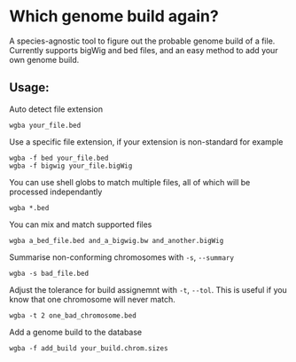 # Which genome build again?

A species-agnostic tool to figure out the probable genome build of a file. Currently supports bigWig and bed files, and an easy method to add your own genome build.

## Usage:

Auto detect file extension

```{sh}
wgba your_file.bed
```

Use a specific file extension, if your extension is non-standard for example

```{sh}
wgba -f bed your_file.bed
wgba -f bigwig your_file.bigWig
```

You can use shell globs to match multiple files, all of which will be processed independantly

```{sh}
wgba *.bed 
```

You can mix and match supported files

```{sh}
wgba a_bed_file.bed and_a_bigwig.bw and_another.bigWig
```

Summarise non-conforming chromosomes with `-s`, `--summary`

```{sh}
wgba -s bad_file.bed
```

Adjust the tolerance for build assignemnt with `-t`, `--tol`. This is useful if you know that one chromosome will never match.

```{sh}
wgba -t 2 one_bad_chromosome.bed
```

Add a genome build to the database

```{sh}
wgba -f add_build your_build.chrom.sizes
```
